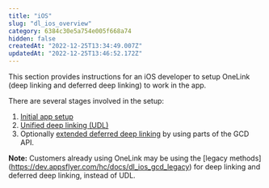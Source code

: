 ```yaml
---
title: "iOS"
slug: "dl_ios_overview"
category: 6384c30e5a754e005f668a74
hidden: false
createdAt: "2022-12-25T13:34:49.007Z"
updatedAt: "2022-12-25T13:46:52.172Z"
---
```

This section provides instructions for an iOS developer to setup OneLink (deep linking and deferred deep linking) to work in the app.

There are several stages involved in the setup: 

1. [Initial app setup](dl_ios_init_setup)
2. [Unified deep linking (UDL)](dl_ios_unified_deep_linking)
3. Optionally [extended deferred deep linking](dl_ios_ocds_ddl) by using parts of the GCD API.

**Note:** Customers already using OneLink may be using the [legacy methods] (https://dev.appsflyer.com/hc/docs/dl_ios_gcd_legacy) for deep linking and deferred deep linking, instead of UDL.